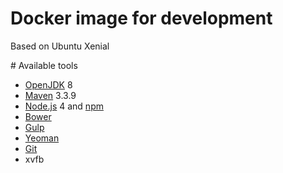 # Docker image for development

Based on Ubuntu Xenial

# Available tools
* [OpenJDK][] 8
* [Maven][] 3.3.9
* [Node.js][] 4  and [npm][]
* [Bower][]
* [Gulp][]
* [Yeoman][]
* [Git][]
* xvfb

[OpenJDK]: http://openjdk.java.net/
[Maven]: https://maven.apache.org/
[Node.js]: https://nodejs.org/
[npm]: https://www.npmjs.com/
[Bower]: http://bower.io/
[Gulp]: http://gulpjs.com/
[Yeoman]: http://yeoman.io/
[Git]: https://git-scm.com/
